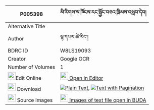 |P005398|མི་རིགས་ས་ཁོངས་རང་སྐྱོང་བཅའ་ཁྲིམས་བསླབ་དེབ། 
| --- | --- 
|Alternative Title |
|Author| ལྷ་དཔལ་ཚེ་རིང་།
|BDRC ID | W8LS19093
|Creator | Google OCR
|Number of Volumes| 1
|<img width="25" src="https://img.icons8.com/color/25/000000/edit-property.png">Edit Online| [<img width="25" src="https://avatars.githubusercontent.com/u/45091458?s=200&v=4"> Open in Editor](http://editor.openpecha.org/P005398)
|<img width="25" src="https://img.icons8.com/fluent/48/000000/download-2.png"/>  Download | [![](https://img.icons8.com/color/20/000000/txt.png)Plain Text](https://github.com/Openpecha/P005398/releases/download/v2/mirik_sakhong_rangkyong_chatri_plain_P005398.zip), [![](https://img.icons8.com/color/20/000000/txt.png)Text with Pagination](https://github.com/Openpecha/P005398/releases/download/v2/mirik_sakhong_rangkyong_chatri_pages_P005398.zip)
|<img width="25" src="https://img.icons8.com/plasticine/100/000000/pictures-folder.png"/>  Source Images | [<img width="25" src="https://library.bdrc.io/icons/BUDA-small.svg"> Images of text file open in BUDA](https://library.bdrc.io/show/bdr:W8LS19093)